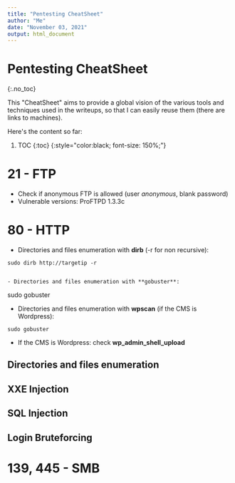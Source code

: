 ```yaml
---
title: "Pentesting CheatSheet"
author: "Me"
date: "November 03, 2021"
output: html_document
---
```


# Pentesting CheatSheet
{:.no_toc}

This "CheatSheet" aims to provide a global vision of the various tools and techniques used in the writeups, so that I can easily reuse them (there are links to machines).

Here's the content so far:

1. TOC
{:toc}
{:style="color:black; font-size: 150%;"}

# 21 - FTP
- Check if anonymous FTP is allowed (user *anonymous*, blank password)
- Vulnerable versions: ProFTPD 1.3.3c

# 80 - HTTP

- Directories and files enumeration with **dirb** (-r for non recursive):

````
sudo dirb http://targetip -r


- Directories and files enumeration with **gobuster**:

````
sudo gobuster


- Directories and files enumeration with **wpscan** (if the CMS is Wordpress):

````
sudo gobuster
`````



- If the CMS is Wordpress: check **wp_admin_shell_upload**

## Directories and files enumeration

## XXE Injection

## SQL Injection

## Login Bruteforcing

# 139, 445 - SMB



